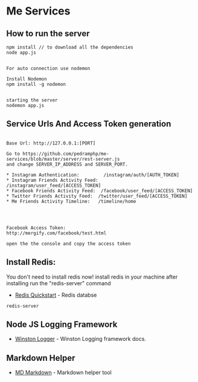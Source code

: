 Me Services
====================


How to run the server
--
```node
npm install // to download all the dependencies
node app.js


For auto connection use nodemon

Install Nodemon
npm install -g nodemon


starting the server
nodemon app.js
```

Service Urls And Access Token generation
--
```node

Base Url: http://127.0.0.1:[PORT]

Go to https://github.com/pedramphp/me-services/blob/master/server/rest-server.js
and change SERVER_IP_ADDRESS and SERVER_PORT.

* Instagram Authentication:         /instagram/auth/[AUTH_TOKEN]
* Instagram Friends Activity Feed:  /instagram/user_feed/[ACCESS_TOKEN]
* Facebook Friends Activity Feed:  /facebook/user_feed/[ACCESS_TOKEN]
* Twitter Friends Activity Feed:  /twitter/user_feed/[ACCESS_TOKEN]
* Me Friends Activity Timeline:   /timeline/home




Facebook Access Token:
http://mergify.com/facebook/test.html

open the the console and copy the access token

```


Install Redis:
---

You don't need to install redis now!
install redis in your machine after installing run the "redis-server" command

* [Redis Quickstart] - Redis databse


```node
redis-server
```

Node JS Logging Framework
--

* [Winston Logger] - Winston Logging framework docs.


Markdown Helper
--
* [MD Markdown] - Markdown helper tool



[Winston Logger]:https://github.com/flatiron/winston
[Redis Quickstart]:http://redis.io/topics/quickstart
[MD Markdown]:http://dillinger.io/



